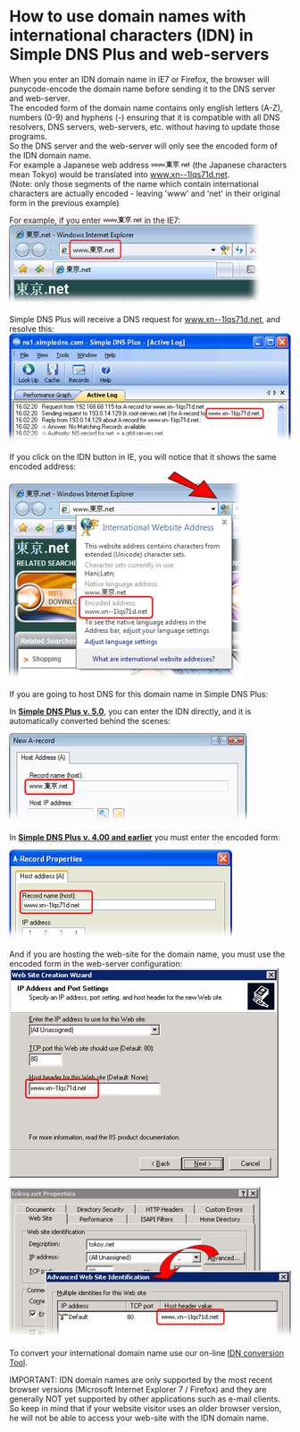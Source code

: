 ﻿---
category: 3
frontpage: false
comments: true
refs: 95,78
created-utc: 2019-01-01
modified-utc: 2019-01-01
---
# How to use domain names with international characters (IDN) in Simple DNS Plus and web-servers

When you enter an IDN domain name in IE7 or Firefox, the browser will punycode-encode the domain name before sending it to the DNS server and web-server.  
The encoded form of the domain name contains only english letters (A-Z), numbers (0-9) and hyphens (-) ensuring that it is compatible with all DNS resolvers, DNS servers, web-servers, etc. without having to update those programs.  
So the DNS server and the web-server will only see the encoded form of the IDN domain name.  
For example a Japanese web address ![](img/78/1.png) (the Japanese characters mean Tokyo) would be translated into www.xn--1lqs71d.net.  
(Note: only those segments of the name which contain international characters are actually encoded - leaving 'www' and 'net' in their original form in the previous example)

For example, if you enter ![](img/78/2.png) in the IE7:  
![](img/78/3.png)

Simple DNS Plus will receive a DNS request for www.xn--1lqs71d.net, and resolve this:  
![](img/78/4.png)

If you click on the IDN button in IE, you will notice that it shows the same encoded address:  
![](img/78/5.png)

If you are going to host DNS for this domain name in Simple DNS Plus:

In **<u>Simple DNS Plus v. 5.0</u>**, you can enter the IDN directly, and it is automatically converted behind the scenes:

![](img/78/6.png)

In **<u>Simple DNS Plus v. 4.00 and earlier</u>** you must enter the encoded form:

![](img/78/7.png)

And if you are hosting the web-site for the domain name, you must use the encoded form in the web-server configuration:  
![](img/78/8.png)

![](img/78/9.png)

To convert your international domain name use our on-line [IDN conversion Tool](https://simpledns.plus/idn-convert).

IMPORTANT: IDN domain names are only supported by the most recent browser versions (Microsoft Internet Explorer 7 / Firefox) and they are generally NOT yet supported by other applications such as e-mail clients.  
So keep in mind that if your website visitor uses an older browser version, he will not be able to access your web-site with the IDN domain name.

